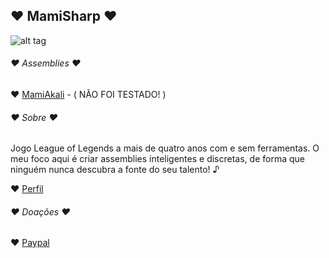 ## ♥ MamiSharp ♥

![alt tag](http://i.imgur.com/Df9WzUt.jpg)

###### ♥ Assemblies ♥

 ♥ [MamiAkali](https://github.com/MamiSharp/LeagueSharp/tree/master/MamiAkali) - ( NÃO FOI TESTADO! )
 
 
###### ♥ Sobre ♥

Jogo League of Legends a mais de quatro anos com e sem ferramentas. O meu foco aqui é criar assemblies inteligentes e discretas, de forma que ninguém nunca descubra a fonte do seu talento! ♪

 ♥ [Perfil](https://www.joduska.me/forum/user/1631-mamisharp/)
 
 
###### ♥ Doações ♥

♥ [Paypal](https://www.paypal.com/cgi-bin/webscr?cmd=_s-xclick&hosted_button_id=Z6GHBQLL5F6VU)
